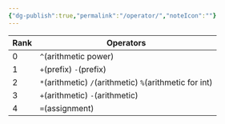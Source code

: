 ```yaml
---
{"dg-publish":true,"permalink":"/operator/","noteIcon":""}
---
```



|Rank|Operators|
|--|--|
|0|`^`(arithmetic power)|
|1|`+`(prefix) `-`(prefix)|
|2|`*`(arithmetic) `/`(arithmetic) `%`(arithmetic for int)|
|3|`+`(arithmetic) `-`(arithmetic)|
|4|`=`(assignment)|


